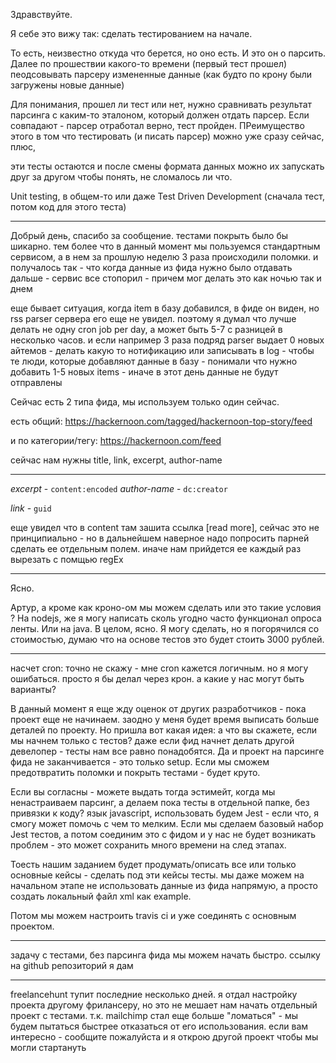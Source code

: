Здравствуйте.

 Я себе это вижу так: сделать тестированием на начале.

 То есть, неизвестно откуда что берется, но оно есть. И это он о парсить. Далее по прошествии какого-то времени (первый тест прошел) пеодсовывать парсеру измененные данные (как будто по крону были загружены новые данные)

 Для понимания, прошел ли тест или нет, нужно сравнивать результат парсинга с каким-то эталоном, который должен отдать парсер. Если совпадают - парсер отработал верно, тест пройден. ПРеимущество этого в том что тестировать (и писать парсер) можно уже сразу сейчас, плюс,

 эти тесты остаются и после смены формата данных можно их запускать друг за другом чтобы понять, не сломалось ли что.

 Unit testing, в общем-то или даже Test Driven Development (сначала тест, потом код для этого теста)
 
 
 ---
 
 Добрый день, спасибо за сообщение.
тестами покрыть было бы шикарно. тем более что в данный момент мы пользуемся стандартным сервисом, а в нем за прошлую неделю 3 раза происходили поломки. и получалось так - что когда данные из фида нужно было отдавать дальше - сервис все стопорил - причем мог делать это как ночью так и днем

еще бывает ситуация, когда item в базу добавился, в фиде он виден, но rss parser сервера его еще не увидел. поэтому я думал что лучше делать не одну cron job per day, а может быть 5-7 с разницей в несколько часов. и если например 3 раза подряд parser выдает 0 новых айтемов - делать какую то нотификацию или записывать в log - чтобы те люди, которые добавляют данные в базу - понимали что нужно добавить 1-5 новых items - иначе в этот день данные не будут отправлены


Сейчас есть 2 типа фида, мы используем только один сейчас.

есть общий: https://hackernoon.com/tagged/hackernoon-top-story/feed

и по категории/тегу: https://hackernoon.com/feed



сейчас нам нужны title, link, excerpt, author-name

----

*excerpt* - `content:encoded`
*author-name* - `dc:creator`

*link* - `guid`

еще увидел что в content там зашита ссылка [read more], сейчас это не принципиально - но в дальнейшем наверное надо попросить парней сделать ее отдельным полем. иначе нам прийдется ее каждый раз вырезать с помщью regEx

---

Ясно.

Артур, а кроме как кроно-ом мы можем сделать или это такие условия ?
На nodejs, же я могу написать сколь угодно часто функционал опроса ленты. Или на java.
В целом, ясно. Я могу сделать, но я погорячился со стоимостью, думаю что на основе тестов это будет стоить 3000 рублей.

---

насчет cron: точно не скажу - мне cron кажется логичным. но я могу ошибаться. просто я бы делал через крон. а какие у нас могут быть варианты?

В данный момент я еще жду оценок от других разработчиков - пока проект еще не начинаем. заодно у меня будет время выписать больше деталей по проекту. 
Но пришла вот какая идея: а что вы скажете, если мы начнем только с тестов? даже если фид начнет делать другой девелопер - тесты нам все равно понадобятся. Да и проект на парсинге фида не заканчивается - это только setup. Если мы сможем предотвратить поломки и покрыть тестами - будет круто.

Если вы согласны - можете выдать тогда эстимейт, когда мы ненастраиваем парсинг, а делаем пока тесты в отдельной папке, без привязки к коду? язык javascript, использовать будем Jest - если что, я смогу может помочь с чем то мелким. Если мы сделаем базовый набор Jest тестов, а потом соединим это с фидом и у нас не будет возникать проблем - это может сохранить много времени на след этапах.

Тоесть нашим заданием будет продумать/описать все или только основные кейсы - сделать под эти кейсы тесты. мы даже можем на начальном этапе не использовать данные из фида напрямую, а просто создать локальный файл xml как example. 

Потом мы можем настроить travis ci и уже соединять с основным проектом. 

---


задачу с тестами, без парсинга фида мы можем начать быстро. ссылку на github репозиторий я дам

---

freelancehunt тупит последние несколько дней. я отдал настройку проекта другому фрилансеру, но это не мешает нам начать отдельный проект с тестами. т.к. mailchimp стал еще больше "ломаться" - мы будем пытаться быстрее отказаться от его использования. если вам интересно - сообщите пожалуйста и я открою другой проект чтобы мы могли стартануть
